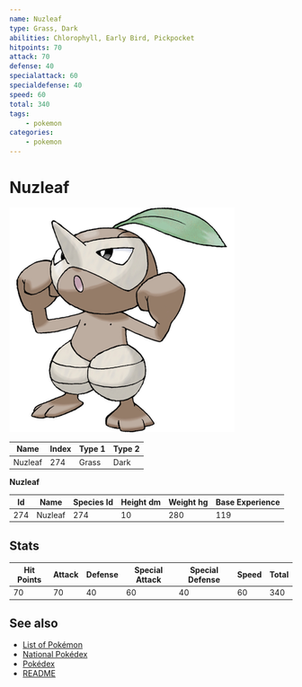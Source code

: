 ```yaml
---
name: Nuzleaf
type: Grass, Dark
abilities: Chlorophyll, Early Bird, Pickpocket
hitpoints: 70
attack: 70
defense: 40
specialattack: 60
specialdefense: 40
speed: 60
total: 340
tags:
    - pokemon
categories:
    - pokemon
---
```


# Nuzleaf


![Nuzleaf](images/274.png)

| **Name** | **Index** | **Type 1** | **Type 2** |
|----|----|----|----|
| Nuzleaf | 274 | Grass | Dark  |

**Nuzleaf** 




| **Id** | **Name** | **Species Id** | **Height dm** | **Weight hg** | **Base Experience** |
|--------|----------|----------------|------------|------------|---------------------|
| 274 | Nuzleaf | 274 | 10 | 280 | 119 |



## Stats

| **Hit Points** | **Attack** | **Defense** | **Special Attack** | **Special Defense** | **Speed** | **Total** |
|----------------|------------|-------------|--------------------|---------------------|-----------|-----------|
| 70 | 70 | 40 | 60 | 40 | 60 | 340 |

## See also

- [List of Pokémon](../pokemon.md)
- [National Pokédex](../national_pokedex.md)
- [Pokédex](../pokedex.md)
- [README](../README.md)

